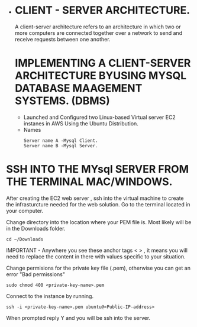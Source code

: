 
* # CLIENT - SERVER ARCHITECTURE.
  A client-server architecture refers to an architecture in which two or more computers are connected together over a network to send and receive requests between one another.

  # IMPLEMENTING A CLIENT-SERVER ARCHITECTURE BYUSING MYSQL DATABASE MAAGEMENT SYSTEMS. (DBMS)
  * Launched and Configured two Linux-based Virtual server EC2 instanes in AWS Using the Ubuntu Distribution.
  * Names
    ````
    Server name A -Mysql Client.
    Server name B -Mysql Server.
    ````

# SSH INTO THE MYsql SERVER FROM THE TERMINAL MAC/WINDOWS.
After creating the EC2 web server , ssh into the virtual machine to create the infrasturcture needed for the web solution. Go to the terminal located in your computer.

Change directory into the location where your PEM file is. Most likely will be in the Downloads folder.
````
cd ~/Downloads
````
IMPORTANT - Anywhere you see these anchor tags < > , it means you will need to replace the content in there with values specific to your situation.

Change permisions for the private key file (.pem), otherwise you can get an error "Bad permissions"
````
sudo chmod 400 <private-key-name>.pem
````
Connect to the instance by running.
````
ssh -i <private-key-name>.pem ubuntu@<Public-IP-address>
````
When prompted reply Y and you will be ssh into the server.
